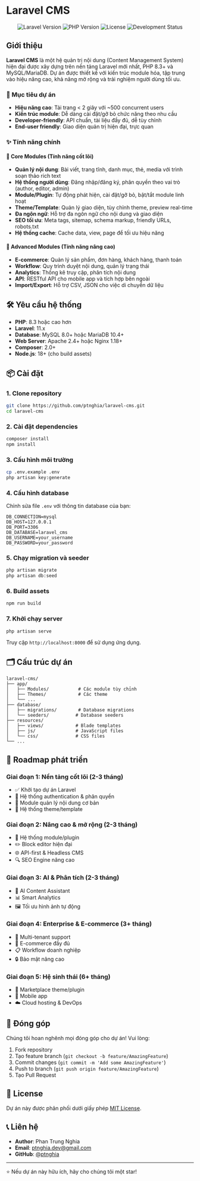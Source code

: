 # Laravel CMS

<p align="center">
<img src="https://img.shields.io/badge/Laravel-11.x-red.svg" alt="Laravel Version">
<img src="https://img.shields.io/badge/PHP-8.3+-blue.svg" alt="PHP Version">
<img src="https://img.shields.io/badge/License-MIT-green.svg" alt="License">
<img src="https://img.shields.io/badge/Status-In%20Development-yellow.svg" alt="Development Status">
</p>

## Giới thiệu

**Laravel CMS** là một hệ quản trị nội dung (Content Management System) hiện đại được xây dựng trên nền tảng Laravel mới nhất, PHP 8.3+ và MySQL/MariaDB. Dự án được thiết kế với kiến trúc module hóa, tập trung vào hiệu năng cao, khả năng mở rộng và trải nghiệm người dùng tối ưu.

### 🎯 Mục tiêu dự án

- **Hiệu năng cao**: Tải trang < 2 giây với ~500 concurrent users
- **Kiến trúc module**: Dễ dàng cài đặt/gỡ bỏ chức năng theo nhu cầu
- **Developer-friendly**: API chuẩn, tài liệu đầy đủ, dễ tùy chỉnh
- **End-user friendly**: Giao diện quản trị hiện đại, trực quan

### ✨ Tính năng chính

#### 🔧 Core Modules (Tính năng cốt lõi)

- **Quản lý nội dung**: Bài viết, trang tĩnh, danh mục, thẻ, media với trình soạn thảo rich text
- **Hệ thống người dùng**: Đăng nhập/đăng ký, phân quyền theo vai trò (author, editor, admin)
- **Module/Plugin**: Tự động phát hiện, cài đặt/gỡ bỏ, bật/tắt module linh hoạt
- **Theme/Template**: Quản lý giao diện, tùy chỉnh theme, preview real-time
- **Đa ngôn ngữ**: Hỗ trợ đa ngôn ngữ cho nội dung và giao diện
- **SEO tối ưu**: Meta tags, sitemap, schema markup, friendly URLs, robots.txt
- **Hệ thống cache**: Cache data, view, page để tối ưu hiệu năng

#### 🚀 Advanced Modules (Tính năng nâng cao)

- **E-commerce**: Quản lý sản phẩm, đơn hàng, khách hàng, thanh toán
- **Workflow**: Quy trình duyệt nội dung, quản lý trạng thái
- **Analytics**: Thống kê truy cập, phân tích nội dung
- **API**: RESTful API cho mobile app và tích hợp bên ngoài
- **Import/Export**: Hỗ trợ CSV, JSON cho việc di chuyển dữ liệu

## 🛠 Yêu cầu hệ thống

- **PHP**: 8.3 hoặc cao hơn
- **Laravel**: 11.x
- **Database**: MySQL 8.0+ hoặc MariaDB 10.4+
- **Web Server**: Apache 2.4+ hoặc Nginx 1.18+
- **Composer**: 2.0+
- **Node.js**: 18+ (cho build assets)

## 📦 Cài đặt

### 1. Clone repository

```bash
git clone https://github.com/ptnghia/laravel-cms.git
cd laravel-cms
```

### 2. Cài đặt dependencies

```bash
composer install
npm install
```

### 3. Cấu hình môi trường

```bash
cp .env.example .env
php artisan key:generate
```

### 4. Cấu hình database

Chỉnh sửa file `.env` với thông tin database của bạn:

```env
DB_CONNECTION=mysql
DB_HOST=127.0.0.1
DB_PORT=3306
DB_DATABASE=laravel_cms
DB_USERNAME=your_username
DB_PASSWORD=your_password
```

### 5. Chạy migration và seeder

```bash
php artisan migrate
php artisan db:seed
```

### 6. Build assets

```bash
npm run build
```

### 7. Khởi chạy server

```bash
php artisan serve
```

Truy cập `http://localhost:8000` để sử dụng ứng dụng.

## 🗂 Cấu trúc dự án

```
laravel-cms/
├── app/
│   ├── Modules/           # Các module tùy chỉnh
│   ├── Themes/            # Các theme
│   └── ...
├── database/
│   ├── migrations/        # Database migrations
│   └── seeders/          # Database seeders
├── resources/
│   ├── views/            # Blade templates
│   ├── js/               # JavaScript files
│   └── css/              # CSS files
└── ...
```

## 🚀 Roadmap phát triển

### Giai đoạn 1: Nền tảng cốt lõi (2-3 tháng)
- ✅ Khởi tạo dự án Laravel
- 🔄 Hệ thống authentication & phân quyền
- 📝 Module quản lý nội dung cơ bản
- 🎨 Hệ thống theme/template

### Giai đoạn 2: Nâng cao & mở rộng (2-3 tháng)
- 🔌 Hệ thống module/plugin
- ✏️ Block editor hiện đại
- 🌐 API-first & Headless CMS
- 🔍 SEO Engine nâng cao

### Giai đoạn 3: AI & Phân tích (2-3 tháng)
- 🤖 AI Content Assistant
- 📊 Smart Analytics
- 🖼️ Tối ưu hình ảnh tự động

### Giai đoạn 4: Enterprise & E-commerce (3+ tháng)
- 🏢 Multi-tenant support
- 🛒 E-commerce đầy đủ
- 📋 Workflow doanh nghiệp
- 🔒 Bảo mật nâng cao

### Giai đoạn 5: Hệ sinh thái (6+ tháng)
- 🏪 Marketplace theme/plugin
- 📱 Mobile app
- ☁️ Cloud hosting & DevOps

## 🤝 Đóng góp

Chúng tôi hoan nghênh mọi đóng góp cho dự án! Vui lòng:

1. Fork repository
2. Tạo feature branch (`git checkout -b feature/AmazingFeature`)
3. Commit changes (`git commit -m 'Add some AmazingFeature'`)
4. Push to branch (`git push origin feature/AmazingFeature`)
5. Tạo Pull Request

## 📄 License

Dự án này được phân phối dưới giấy phép [MIT License](https://opensource.org/licenses/MIT).

## 📞 Liên hệ

- **Author**: Phan Trung Nghia
- **Email**: ptnghia.dev@gmail.com
- **GitHub**: [@ptnghia](https://github.com/ptnghia)

---

⭐ Nếu dự án này hữu ích, hãy cho chúng tôi một star!
